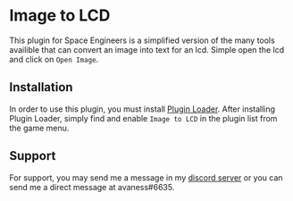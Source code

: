 # Image to LCD
This plugin for Space Engineers is a simplified version of the many tools availible that can convert an image into text for an lcd. Simple open the lcd and click on `Open Image`.

## Installation
In order to use this plugin, you must install [Plugin Loader](https://github.com/austinvaness/PluginLoader). After installing Plugin Loader, simply find and enable `Image to LCD` in the plugin list from the game menu.

## Support
For support, you may send me a message in my [discord server](https://discord.gg/mbzsbFK) or you can send me a direct message at avaness#6635.
